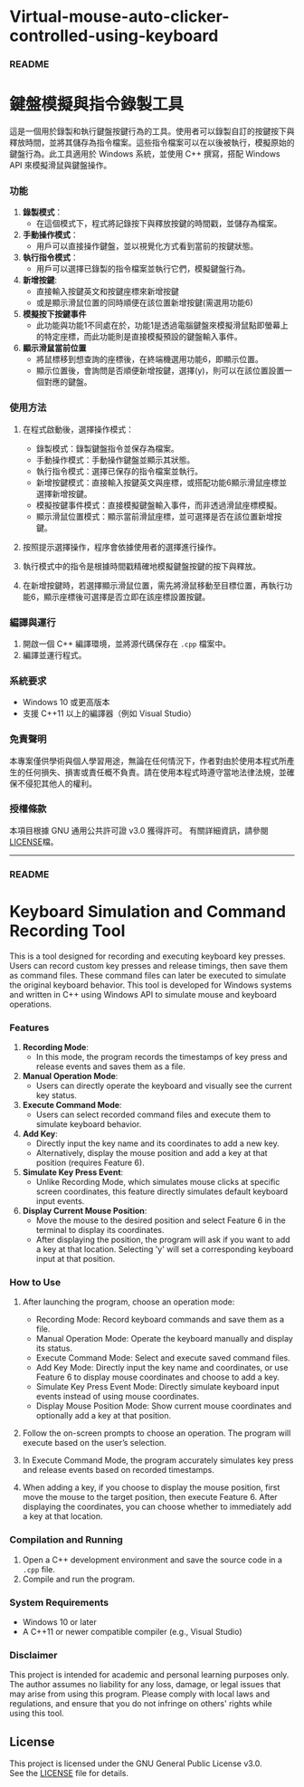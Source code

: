 # Virtual-mouse-auto-clicker-controlled-using-keyboard

### README

# 鍵盤模擬與指令錄製工具

這是一個用於錄製和執行鍵盤按鍵行為的工具。使用者可以錄製自訂的按鍵按下與釋放時間，並將其儲存為指令檔案。這些指令檔案可以在以後被執行，模擬原始的鍵盤行為。此工具適用於 Windows 系統，並使用 C++ 撰寫，搭配 Windows API 來模擬滑鼠與鍵盤操作。

### 功能

1. **錄製模式**：
   - 在這個模式下，程式將記錄按下與釋放按鍵的時間戳，並儲存為檔案。
2. **手動操作模式**：
   - 用戶可以直接操作鍵盤，並以視覺化方式看到當前的按鍵狀態。
3. **執行指令模式**：
   - 用戶可以選擇已錄製的指令檔案並執行它們，模擬鍵盤行為。
4. **新增按鍵**:
   - 直接輸入按鍵英文和按鍵座標來新增按鍵
   - 或是顯示滑鼠位置的同時順便在該位置新增按鍵(需選用功能6)
5. **模擬按下按鍵事件**
   - 此功能與功能1不同處在於，功能1是透過電腦鍵盤來模擬滑鼠點即螢幕上的特定座標，而此功能則是直接模擬預設的鍵盤輸入事件。
6. **顯示滑鼠當前位置**
   - 將鼠標移到想查詢的座標後，在終端機選用功能6，即顯示位置。
   - 顯示位置後，會詢問是否順便新增按鍵，選擇(y)，則可以在該位置設置一個對應的鍵盤。

### 使用方法

1. 在程式啟動後，選擇操作模式：
   - 錄製模式：錄製鍵盤指令並保存為檔案。
   - 手動操作模式：手動操作鍵盤並顯示其狀態。
   - 執行指令模式：選擇已保存的指令檔案並執行。
   - 新增按鍵模式：直接輸入按鍵英文與座標，或搭配功能6顯示滑鼠座標並選擇新增按鍵。
   - 模擬按鍵事件模式：直接模擬鍵盤輸入事件，而非透過滑鼠座標模擬。
   - 顯示滑鼠位置模式：顯示當前滑鼠座標，並可選擇是否在該位置新增按鍵。

2. 按照提示選擇操作，程序會依據使用者的選擇進行操作。

3. 執行模式中的指令是根據時間戳精確地模擬鍵盤按鍵的按下與釋放。

4. 在新增按鍵時，若選擇顯示滑鼠位置，需先將滑鼠移動至目標位置，再執行功能6，顯示座標後可選擇是否立即在該座標設置按鍵。

### 編譯與運行

1. 開啟一個 C++ 編譯環境，並將源代碼保存在 `.cpp` 檔案中。
2. 編譯並運行程式。

### 系統要求

- Windows 10 或更高版本
- 支援 C++11 以上的編譯器（例如 Visual Studio）

### 免責聲明

本專案僅供學術與個人學習用途，無論在任何情況下，作者對由於使用本程式所產生的任何損失、損害或責任概不負責。請在使用本程式時遵守當地法律法規，並確保不侵犯其他人的權利。

### 授權條款

本項目根據 GNU 通用公共許可證 v3.0 獲得許可。
有關詳細資訊，請參閱[LICENSE](./LICENSE)檔。

---

### README

# Keyboard Simulation and Command Recording Tool

This is a tool designed for recording and executing keyboard key presses. Users can record custom key presses and release timings, then save them as command files. These command files can later be executed to simulate the original keyboard behavior. This tool is developed for Windows systems and written in C++ using Windows API to simulate mouse and keyboard operations.

### Features

1. **Recording Mode**:
   - In this mode, the program records the timestamps of key press and release events and saves them as a file.
2. **Manual Operation Mode**:
   - Users can directly operate the keyboard and visually see the current key status.
3. **Execute Command Mode**:
   - Users can select recorded command files and execute them to simulate keyboard behavior.
4. **Add Key**:
   - Directly input the key name and its coordinates to add a new key.
   - Alternatively, display the mouse position and add a key at that position (requires Feature 6).
5. **Simulate Key Press Event**:
   - Unlike Recording Mode, which simulates mouse clicks at specific screen coordinates, this feature directly simulates default keyboard input events.
6. **Display Current Mouse Position**:
   - Move the mouse to the desired position and select Feature 6 in the terminal to display its coordinates.
   - After displaying the position, the program will ask if you want to add a key at that location. Selecting 'y' will set a corresponding keyboard input at that position.

### How to Use

1. After launching the program, choose an operation mode:
   - Recording Mode: Record keyboard commands and save them as a file.
   - Manual Operation Mode: Operate the keyboard manually and display its status.
   - Execute Command Mode: Select and execute saved command files.
   - Add Key Mode: Directly input the key name and coordinates, or use Feature 6 to display mouse coordinates and choose to add a key.
   - Simulate Key Press Event Mode: Directly simulate keyboard input events instead of using mouse coordinates.
   - Display Mouse Position Mode: Show current mouse coordinates and optionally add a key at that position.

2. Follow the on-screen prompts to choose an operation. The program will execute based on the user’s selection.

3. In Execute Command Mode, the program accurately simulates key press and release events based on recorded timestamps.

4. When adding a key, if you choose to display the mouse position, first move the mouse to the target position, then execute Feature 6. After displaying the coordinates, you can choose whether to immediately add a key at that location.

### Compilation and Running

1. Open a C++ development environment and save the source code in a `.cpp` file.
2. Compile and run the program.

### System Requirements

- Windows 10 or later
- A C++11 or newer compatible compiler (e.g., Visual Studio)

### Disclaimer

This project is intended for academic and personal learning purposes only. The author assumes no liability for any loss, damage, or legal issues that may arise from using this program. Please comply with local laws and regulations, and ensure that you do not infringe on others' rights while using this tool.

## License
This project is licensed under the GNU General Public License v3.0.  
See the [LICENSE](./LICENSE) file for details.


